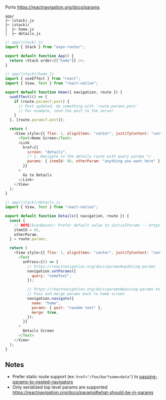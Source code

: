 Ports https://reactnavigation.org/docs/params

```
app/
├─ (stack).js
├─ (stack)/
│  ├─ home.js
│  ├─ details.js
```

```js
// app/(stack).js
import { Stack } from "expo-router";

export default function App() {
  return <Stack order={["home"]} />;
}
```

```js
// app/(stack)/home.js
import { useEffect } from "react";
import { View, Text } from "react-native";

export default function Home({ navigation, route }) {
  useEffect(() => {
    if (route.params?.post) {
      // Post updated, do something with `route.params.post`
      // For example, send the post to the server
    }
  }, [route.params?.post]);

  return (
    <View style={{ flex: 1, alignItems: "center", justifyContent: "center" }}>
      <Text>Home Screen</Text>
      <Link
        href={{
          screen: "details",
          /* 1. Navigate to the details route with query params */
          params: { itemId: 86, otherParam: "anything you want here" },
        }}
      >
        Go to Details
      </Link>
    </View>
  );
}
```

```js
// app/(stack)/details.js
import { View, Text } from "react-native";

export default function Details({ navigation, route }) {
  const {
    // NOTE(EvanBacon): Prefer default value to initialParams -- https://reactnavigation.org/docs/params#initial-params
    itemId = 42,
    otherParam,
  } = route.params;

  return (
    <View style={{ flex: 1, alignItems: "center", justifyContent: "center" }}>
      <Text
        onPress={() => {
          // https://reactnavigation.org/docs/params#updating-params
          navigation.setParams({
            query: "someText",
          });

          // https://reactnavigation.org/docs/params#passing-params-to-a-previous-screen
          // Pass and merge params back to home screen
          navigation.navigate({
            name: "home",
            params: { post: "random text" },
            merge: true,
          });
        }}
      >
        Details Screen
      </Text>
    </View>
  );
}
```

## Notes

- Prefer static route support (ex: `href="/foo/bar?some=data"`) to [passing-params-to-nested-navigators](https://reactnavigation.org/docs/params#passing-params-to-nested-navigators)
- Only serialized top level params are supported https://reactnavigation.org/docs/params#what-should-be-in-params
